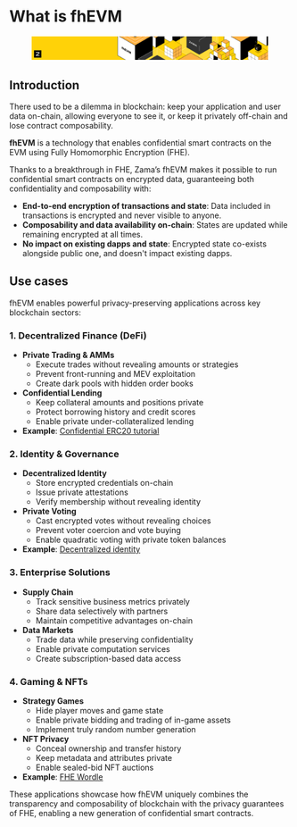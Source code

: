 # What is fhEVM

<figure><img src="../.gitbook/assets/doc_header_fhevm.png" alt=""><figcaption></figcaption></figure>

## Introduction

There used to be a dilemma in blockchain: keep your application and user data on-chain, allowing everyone to see it, or keep it privately off-chain and lose contract composability.

**fhEVM** is a technology that enables confidential smart contracts on the EVM using Fully Homomorphic Encryption (FHE).

Thanks to a breakthrough in FHE, Zama’s fhEVM makes it possible to run confidential smart contracts on encrypted data, guaranteeing both confidentiality and composability with:

- **End-to-end encryption of transactions and state**: Data included in transactions is encrypted and never visible to anyone.
- **Composability and data availability on-chain**: States are updated while remaining encrypted at all times.
- **No impact on existing dapps and state**: Encrypted state co-exists alongside public one, and doesn't impact existing dapps.

## Use cases

fhEVM enables powerful privacy-preserving applications across key blockchain sectors:

### 1. Decentralized Finance (DeFi)

- **Private Trading & AMMs**
  - Execute trades without revealing amounts or strategies
  - Prevent front-running and MEV exploitation
  - Create dark pools with hidden order books
- **Confidential Lending**
  - Keep collateral amounts and positions private
  - Protect borrowing history and credit scores
  - Enable private under-collateralized lending
- **Example**: [Confidential ERC20 tutorial](../getting_started/quick_start/overview.md)

### 2. Identity & Governance

- **Decentralized Identity**
  - Store encrypted credentials on-chain
  - Issue private attestations
  - Verify membership without revealing identity
- **Private Voting**
  - Cast encrypted votes without revealing choices
  - Prevent voter coercion and vote buying
  - Enable quadratic voting with private token balances
- **Example**: [Decentralized identity](https://github.com/zama-ai/dapps/tree/main/hardhat/contracts/decIdentity)

### 3. Enterprise Solutions

- **Supply Chain**
  - Track sensitive business metrics privately
  - Share data selectively with partners
  - Maintain competitive advantages on-chain
- **Data Markets**
  - Trade data while preserving confidentiality
  - Enable private computation services
  - Create subscription-based data access

### 4. Gaming & NFTs

- **Strategy Games**
  - Hide player moves and game state
  - Enable private bidding and trading of in-game assets
  - Implement truly random number generation
- **NFT Privacy**
  - Conceal ownership and transfer history
  - Keep metadata and attributes private
  - Enable sealed-bid NFT auctions
- **Example**: [FHE Wordle](https://github.com/zama-ai/dapps/tree/main/hardhat/contracts/fheWordle)

These applications showcase how fhEVM uniquely combines the transparency and composability of blockchain with the privacy guarantees of FHE, enabling a new generation of confidential smart contracts.
